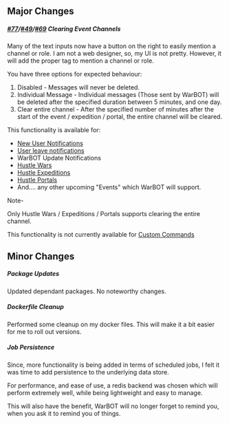 ## Major Changes

##### [#77](https://github.com/XtremeOwnage/WarBot/issues/77)/[#49](https://github.com/XtremeOwnage/WarBot/issues/49)/[#69](https://github.com/XtremeOwnage/WarBot/issues/69) Clearing Event Channels

Many of the text inputs now have a button on the right to easily mention a channel or role. I am not a web designer, so, my UI is not pretty. However, it will add the proper tag to mention a channel or role.

You have three options for expected behaviour:
1. Disabled - Messages will never be deleted.
2. Individual Message - Individual messages (Those sent by WarBOT) will be deleted after the specified duration between 5 minutes, and one day.
3. Clear entire channel - After the specified number of minutes after the start of the event / expedition / portal, the entire channel will be cleared.


This functionality is available for:
* [New User Notifications](./../../Features/UserJoinLeave.md)
* [User leave notifications](./../../Features/UserJoinLeave.md)
* WarBOT Update Notifications
* [Hustle Wars](./../../Features/HustleFeatures.md)
* [Hustle Expeditions](./../../Features/HustleFeatures.md)
* [Hustle Portals](./../../Features/HustleFeatures.md)
* And.... any other upcoming "Events" which WarBOT will support.

Note- 

Only Hustle Wars / Expeditions / Portals supports clearing the entire channel.

This functionality is not currently available for [Custom Commands](./../../Features/CustomCommands.md)

## Minor Changes

##### Package Updates

Updated dependant packages. No noteworthy changes.

##### Dockerfile Cleanup

Performed some cleanup on my docker files. This will make it a bit easier for me to roll out versions.

##### Job Persistence

Since, more functionality is being added in terms of scheduled jobs, I felt it was time to add persistence to the underlying data store.

For performance, and ease of use, a redis backend was chosen which will perform extremely well, while  being lightweight and easy to manage.

This will also have the benefit, WarBOT will no longer forget to remind you, when you ask it to remind you of things.